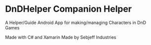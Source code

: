 # DnDHelper Companion Helper
A Helper/Guide Android App for making/managing Characters in DnD Games

Made with C# and Xamarin
Made by Sebjeff Industries